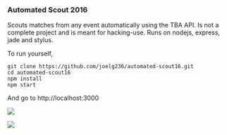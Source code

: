 ### Automated Scout 2016
Scouts matches from any event automatically using the TBA API. Is not a complete
project and is meant for hacking-use. Runs on nodejs, express, jade and stylus.

To run yourself,

    git clone https://github.com/joelg236/automated-scout16.git
    cd automated-scout16
    npm install
    npm start

And go to http://localhost:3000

![](https://i.imgur.com/WZVaOlB.png)


![](https://i.imgur.com/GoSKgMh.png)
